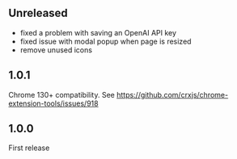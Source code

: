 ## Unreleased

* fixed a problem with saving an OpenAI API key
* fixed issue with modal popup when page is resized
* remove unused icons

## 1.0.1

Chrome 130+ compatibility. See https://github.com/crxjs/chrome-extension-tools/issues/918

## 1.0.0

First release
